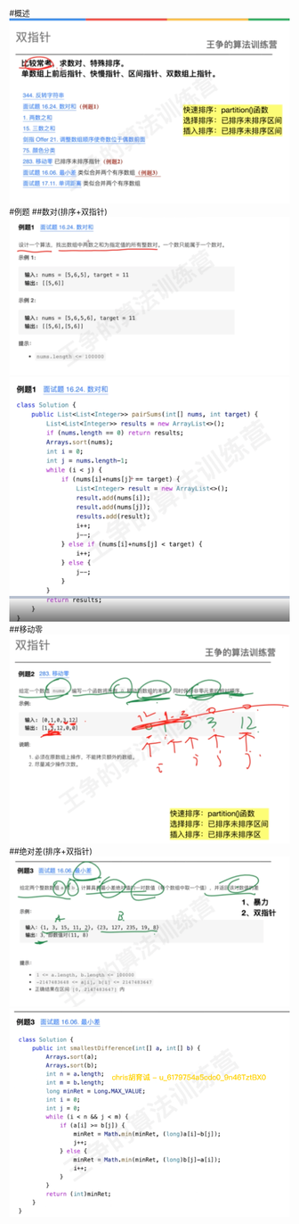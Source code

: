 #概述
![](.z_02_算法_类别_双指针_images/63d761de.png)
#例题
##数对(排序+双指针)
![](.z_02_算法_类别_双指针_images/5c938b10.png)
![](.z_02_算法_类别_双指针_images/4f389871.png)
##移动零
![](.z_02_算法_类别_双指针_images/af675a72.png)
##绝对差(排序+双指针)
![](.z_02_算法_类别_双指针_images/2d52798e.png)
![](.z_02_算法_类别_双指针_images/b2a33d9b.png)
